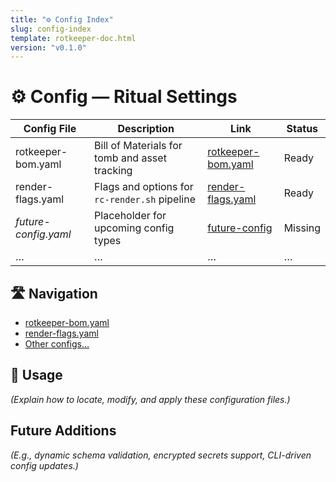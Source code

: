 ```yaml
---
title: "⚙️ Config Index"
slug: config-index
template: rotkeeper-doc.html
version: "v0.1.0"
---
```

<!-- asset-meta:
     name:        "config-index.md"
     version:     "v0.1.0"
     description: "Index of YAML config files for Rotkeeper"
     author:      "Rotkeeper Ritual Council"
-->

# ⚙️ Config — Ritual Settings

<!-- The council’s repertoire of configuration relics -->

| Config File             | Description                                    | Link                                          | Status   |
|-------------------------|------------------------------------------------|-----------------------------------------------|----------|
| rotkeeper-bom.yaml      | Bill of Materials for tomb and asset tracking  | [rotkeeper-bom.yaml](rotkeeper-bom.html) | Ready    |
| render-flags.yaml       | Flags and options for `rc-render.sh` pipeline  | [render-flags.yaml](render-flags.html)  | Ready    |
| <em>future-config.yaml</em> | Placeholder for upcoming config types           | [future-config](future-config.html)    | Missing  |
| …                       | …                                              | …                                             | …        |

## 🛣️ Navigation

<!-- Quick nav to config -->
- [rotkeeper-bom.yaml](rotkeeper-bom.html)
- [render-flags.yaml](render-flags.html)
- [Other configs…](index.html)

## 🧭 Usage

*(Explain how to locate, modify, and apply these configuration files.)*

## Future Additions

*(E.g., dynamic schema validation, encrypted secrets support, CLI-driven config updates.)*
